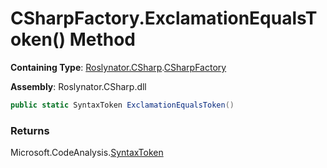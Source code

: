 # CSharpFactory\.ExclamationEqualsToken\(\) Method

**Containing Type**: [Roslynator.CSharp](../../README.md)\.[CSharpFactory](../README.md)

**Assembly**: Roslynator\.CSharp\.dll

```csharp
public static SyntaxToken ExclamationEqualsToken()
```

### Returns

Microsoft\.CodeAnalysis\.[SyntaxToken](https://docs.microsoft.com/en-us/dotnet/api/microsoft.codeanalysis.syntaxtoken)

